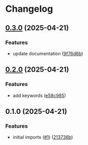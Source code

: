 # Changelog

## [0.3.0](https://github.com/nebetoxyz/rust-request-id-middleware--lib/compare/v0.2.0...v0.3.0) (2025-04-21)


### Features

* update documentation ([9f76d6b](https://github.com/nebetoxyz/rust-request-id-middleware--lib/commit/9f76d6bb15acc766acbbf84238b2642abf73cced))

## [0.2.0](https://github.com/nebetoxyz/rust-request-id-middleware--lib/compare/v0.1.0...v0.2.0) (2025-04-21)


### Features

* add keywords ([e58c985](https://github.com/nebetoxyz/rust-request-id-middleware--lib/commit/e58c9853d1b4a5f68a7ed6ca56db611df1a517f8))

## 0.1.0 (2025-04-21)


### Features

* initial imports ([#1](https://github.com/nebetoxyz/rust-request-id-middleware--lib/issues/1)) ([213736b](https://github.com/nebetoxyz/rust-request-id-middleware--lib/commit/213736bcc748a11923bf5c5918f01888e7781bc0))
